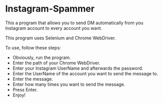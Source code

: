 # Instagram-Spammer
This a program that allows you to send DM automatically from you Instagram account to every account you want.

This program uses Selenium and Chrome WebDriver.

To use, follow these steps:
* Obviously, run the program.
* Enter the path of your Chrome WebDriver.
* Enter your Instagram UserName and afterwards the password.
* Enter the UserName of the account you want to send the message to.
* Enter the message.
* Enter how many times you want to send the message.
* Press Enter.
* Enjoy!
